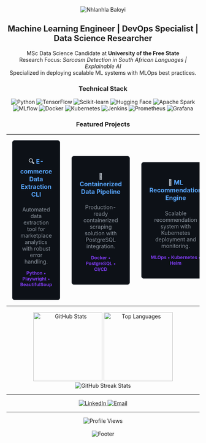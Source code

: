 <!-- Header Banner -->
<div align="center">
  <img src="https://capsule-render.vercel.app/api?type=waving&color=0D1117&height=120&section=header&text=Nhlanhla%20Baloyi&fontSize=40&fontColor=58A6FF&animation=fadeIn&fontAlignY=35" alt="Nhlanhla Baloyi"/>
</div>

<!-- Title -->
<h2 align="center">Machine Learning Engineer | DevOps Specialist | Data Science Researcher</h2>

<!-- About Me -->
<p align="center">
  MSc Data Science Candidate at <strong>University of the Free State</strong><br>
  Research Focus: <em>Sarcasm Detection in South African Languages | Explainable AI</em><br>
  Specialized in deploying scalable ML systems with MLOps best practices.
</p>

<!-- Technical Stack -->
<h3 align="center">Technical Stack</h3>

<div align="center">

<!-- Core Technologies -->
<img src="https://img.shields.io/badge/Python-3776AB?style=flat-square&logo=python&logoColor=white" alt="Python"/>
<img src="https://img.shields.io/badge/TensorFlow-FF6F00?style=flat-square&logo=tensorflow&logoColor=white" alt="TensorFlow"/>
<img src="https://img.shields.io/badge/Scikit--Learn-F7931E?style=flat-square&logo=scikit-learn&logoColor=white" alt="Scikit-learn"/>
<img src="https://img.shields.io/badge/Hugging%20Face-FFD21E?style=flat-square&logo=huggingface&logoColor=black" alt="Hugging Face"/>
<img src="https://img.shields.io/badge/Apache%20Spark-E25A1C?style=flat-square&logo=apache-spark&logoColor=white" alt="Apache Spark"/>

<!-- MLOps & DevOps -->
<img src="https://img.shields.io/badge/MLflow-0194E2?style=flat-square&logo=mlflow&logoColor=white" alt="MLflow"/>
<img src="https://img.shields.io/badge/Docker-2496ED?style=flat-square&logo=docker&logoColor=white" alt="Docker"/>
<img src="https://img.shields.io/badge/Kubernetes-326CE5?style=flat-square&logo=kubernetes&logoColor=white" alt="Kubernetes"/>
<img src="https://img.shields.io/badge/Jenkins-D24939?style=flat-square&logo=jenkins&logoColor=white" alt="Jenkins"/>
<img src="https://img.shields.io/badge/Prometheus-E6522C?style=flat-square&logo=prometheus&logoColor=white" alt="Prometheus"/>
<img src="https://img.shields.io/badge/Grafana-F46800?style=flat-square&logo=grafana&logoColor=white" alt="Grafana"/>

</div>

<!-- Featured Projects -->
<h3 align="center">Featured Projects</h3>
<div align="center">
  <table>
    <tr>
      <td style="width: 33%; padding: 15px;">
        <div style="background:#0D1117; border:1px solid #30363D; border-radius:6px; padding:20px; color:#C9D1D9;">
          <h4 align="center">🔍 <a href="https://github.com/codewithbab015/amazon-scraper-cli" style="color:#58A6FF; text-decoration:none;">E-commerce Data Extraction CLI</a></h4>
          <p align="center" style="color:#8B949E; font-size:14px;">Automated data extraction tool for marketplace analytics with robust error handling.</p>
          <p align="center" style="color:#7C3AED; font-size:12px;"><strong>Python • Playwright • BeautifulSoup</strong></p>
        </div>
      </td>
      <td style="width: 33%; padding: 15px;">
        <div style="background:#0D1117; border:1px solid #30363D; border-radius:6px; padding:20px; color:#C9D1D9;">
          <h4 align="center">🐳 <a href="https://github.com/codewithbab015/amazon-scraper-dockerized" style="color:#58A6FF; text-decoration:none;">Containerized Data Pipeline</a></h4>
          <p align="center" style="color:#8B949E; font-size:14px;">Production-ready containerized scraping solution with PostgreSQL integration.</p>
          <p align="center" style="color:#7C3AED; font-size:12px;"><strong>Docker • PostgreSQL • CI/CD</strong></p>
        </div>
      </td>
      <td style="width: 33%; padding: 15px;">
        <div style="background:#0D1117; border:1px solid #30363D; border-radius:6px; padding:20px; color:#C9D1D9;">
          <h4 align="center">🧠 <a href="https://github.com/codewithbab015/fnb-dataquest-recosys" style="color:#58A6FF; text-decoration:none;">ML Recommendation Engine</a></h4>
          <p align="center" style="color:#8B949E; font-size:14px;">Scalable recommendation system with Kubernetes deployment and monitoring.</p>
          <p align="center" style="color:#7C3AED; font-size:12px;"><strong>MLOps • Kubernetes • Helm</strong></p>
        </div>
      </td>
    </tr>
  </table>
</div>

<!-- GitHub Stats -->
<div align="center">
  <img height="180em" src="https://github-readme-stats.vercel.app/api?username=codewithbab015&show_icons=true&theme=tokyonight&include_all_commits=true&count_private=true" alt="GitHub Stats"/>
  <img height="180em" src="https://github-readme-stats.vercel.app/api/top-langs/?username=codewithbab015&layout=compact&langs_count=8&theme=tokyonight" alt="Top Languages"/>
  <br>
  <img src="https://github-readme-streak-stats.herokuapp.com/?user=codewithbab015&theme=tokyonight" alt="GitHub Streak Stats"/>
</div>

<hr>

<!-- Connect -->
<div align="center">
  <a href="https://www.linkedin.com/in/nhlanhla-baloyi-854933142/" target="_blank">
    <img src="https://img.shields.io/badge/LinkedIn-0077B5?style=flat-square&logo=linkedin&logoColor=white" alt="LinkedIn"/>
  </a>
  <a href="mailto:tekgameus@gmail.com">
    <img src="https://img.shields.io/badge/Email-EA4335?style=flat-square&logo=gmail&logoColor=white" alt="Email"/>
  </a>
</div>

<hr>

<!-- Footer -->
<div align="center">
  <img src="https://komarev.com/ghpvc/?username=codewithbab015&color=58A6FF&style=flat-square&label=Profile+Views" alt="Profile Views"/>
  <br><br>
  <img src="https://capsule-render.vercel.app/api?type=waving&color=0D1117&height=60&section=footer" alt="Footer"/>
</div>
